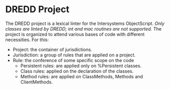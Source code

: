 # DREDD Project

The DREDD project is a lexical linter for the Intersystems ObjectScript.
*Only classes are linted by DREDD; int and mac routines are not supported.*
The project is organized to attend various bases of code with different necessities. For this:
- Project: the container of jurisdictions.
- Jurisdiction: a group of rules that are applied on a project.
- Rule: the conference of some specific scope on the code
    - Persistent rules: are applied only on %Persistent classes.
    - Class rules: applied on the declaration of the classes.
    - Method rules: are applied on ClassMethods, Methods and ClientMethods.

